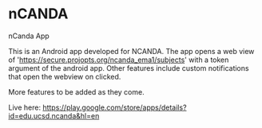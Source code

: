 # nCANDA
nCanda App

This is an Android app developed for NCANDA.  The app opens a web view of 'https://secure.projopts.org/ncanda_ema1/subjects' with a token argument of the android app. Other features include custom notifications that open the webview on clicked.

More features to be added as they come.

Live here:
https://play.google.com/store/apps/details?id=edu.ucsd.ncanda&hl=en
